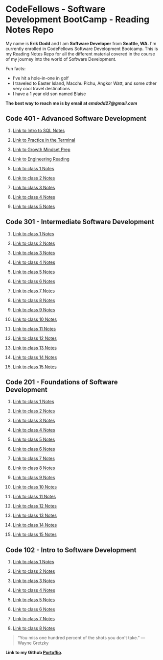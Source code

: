 # CodeFellows - Software Development BootCamp - Reading Notes Repo

My name is **Erik Dodd** and I am **Software Developer** from **Seattle, WA.** I'm currently enrolled in CodeFellows Software Development Bootcamp. This is my Reading Notes Repo for all the different material covered in the course of my journey into the world of Software Development.

Fun facts:

- I've hit a hole-in-one in golf
- I traveled to Easter Island, Macchu Pichu, Angkor Watt, and some other very cool travel destinations
- I have a 1 year old son named Blaise

**The best way to reach me is by email at _emdodd27@gmail.com_**

## **Code 401 - Advanced Software Development**

1. [Link to Intro to SQL Notes](https://erikdodd.github.io/reading-notes/401preworksql)

2. [Link to Practice in the Terminal](https://erikdodd.github.io/reading-notes/401preworkterminal)

3. [Link to Growth Mindset Prep](https://erikdodd.github.io/reading-notes/401preworkgrowth)

4. [Link to Engineering Reading](https://erikdodd.github.io/reading-notes/401preworkengineering)

5. [Link to class 1 Notes](https://erikdodd.github.io/reading-notes/401class1)

6. [Link to class 2 Notes](https://erikdodd.github.io/reading-notes/401class2)

7. [Link to class 3 Notes](https://erikdodd.github.io/reading-notes/401class3)

8. [Link to class 4 Notes](https://erikdodd.github.io/reading-notes/401class4)

9. [Link to class 5 Notes](https://erikdodd.github.io/reading-notes/401class5)

## **Code 301 - Intermediate Software Development**

1. [Link to class 1 Notes](https://erikdodd.github.io/reading-notes/301class1)

2. [Link to class 2 Notes](https://erikdodd.github.io/reading-notes/301class2)

3. [Link to class 3 Notes](https://erikdodd.github.io/reading-notes/301class3)

4. [Link to class 4 Notes](https://erikdodd.github.io/reading-notes/301class4)

5. [Link to class 5 Notes](https://erikdodd.github.io/reading-notes/301class5)

6. [Link to class 6 Notes](https://erikdodd.github.io/reading-notes/301class6)

7. [Link to class 7 Notes](https://erikdodd.github.io/reading-notes/301class7)

8. [Link to class 8 Notes](https://erikdodd.github.io/reading-notes/301class8)

9. [Link to class 9 Notes](https://erikdodd.github.io/reading-notes/301class9)

10. [Link to class 10 Notes](https://erikdodd.github.io/reading-notes/301class10)

11. [Link to class 11 Notes](https://erikdodd.github.io/reading-notes/301class11)

12. [Link to class 12 Notes](https://erikdodd.github.io/reading-notes/301class12)

13. [Link to class 13 Notes](https://erikdodd.github.io/reading-notes/301class13)

14. [Link to class 14 Notes](https://erikdodd.github.io/reading-notes/301class14)

15. [Link to class 15 Notes](https://erikdodd.github.io/reading-notes/301class15)

## **Code 201 - Foundations of Software Development**

1. [Link to class 1 Notes](https://erikdodd.github.io/reading-notes/201class1)

2. [Link to class 2 Notes](https://erikdodd.github.io/reading-notes/201class2)

3. [Link to class 3 Notes](https://erikdodd.github.io/reading-notes/201class3)

4. [Link to class 4 Notes](https://erikdodd.github.io/reading-notes/201class4)

5. [Link to class 5 Notes](https://erikdodd.github.io/reading-notes/201class5)

6. [Link to class 6 Notes](https://erikdodd.github.io/reading-notes/201class6)

7. [Link to class 7 Notes](https://erikdodd.github.io/reading-notes/201class7)

8. [Link to class 8 Notes](https://erikdodd.github.io/reading-notes/201class8)

9. [Link to class 9 Notes](https://erikdodd.github.io/reading-notes/201class9)

10. [Link to class 10 Notes](https://erikdodd.github.io/reading-notes/201class10)

11. [Link to class 11 Notes](https://erikdodd.github.io/reading-notes/201class11)

12. [Link to class 12 Notes](https://erikdodd.github.io/reading-notes/201class12)

13. [Link to class 13 Notes](https://erikdodd.github.io/reading-notes/201class13)

14. [Link to class 14 Notes](https://erikdodd.github.io/reading-notes/201class14)

15. [Link to class 15 Notes](https://erikdodd.github.io/reading-notes/201class15)

## **Code 102 - Intro to Software Development**

1. [Link to class 1 Notes](https://erikdodd.github.io/reading-notes/class1)

2. [Link to class 2 Notes](https://erikdodd.github.io/reading-notes/class2)

3. [Link to class 3 Notes](https://erikdodd.github.io/reading-notes/class3)

4. [Link to class 4 Notes](https://erikdodd.github.io/reading-notes/class4)

5. [Link to class 5 Notes](https://erikdodd.github.io/reading-notes/class5)

6. [Link to class 6 Notes](https://erikdodd.github.io/reading-notes/class6)

7. [Link to class 7 Notes](https://erikdodd.github.io/reading-notes/class7)

8. [Link to class 8 Notes](https://erikdodd.github.io/reading-notes/class8)

> “You miss one hundred percent of the shots you don't take.”
― Wayne Gretzky

**Link to my Github [Portoflio](https://github.com/ErikDodd/).**
